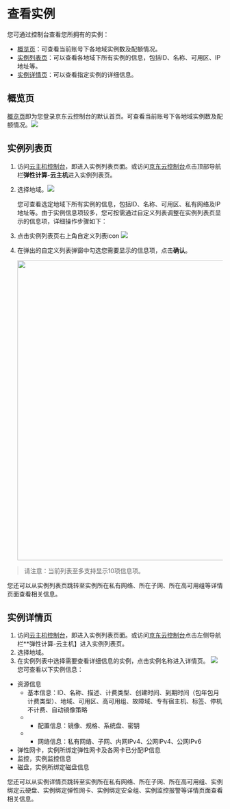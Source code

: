 # 查看实例

您可通过控制台查看您所拥有的实例：

* [概览页](Query-Instance-Info#user-content-1)：可查看当前账号下各地域实例数及配额情况。
* [实例列表页](Query-Instance-Info#user-content-2)：可以查看各地域下所有实例的信息，包括ID、名称、可用区、IP地址等。
* [实例详情页](Query-Instance-Info#user-content-3)：可以查看指定实例的详细信息。

<div id ="user-content-1"></div>

## 概览页

[概览页](https://console.jdcloud.com)即为您登录京东云控制台的默认首页。可查看当前账号下各地域实例数及配额情况。![](https://img1.jcloudcs.com/cn/image/vm/queryinstance4.png)

	
	
<div id ="user-content-2"></div>

## 实例列表页

1. 访问[云主机控制台](https://cns-console.jdcloud.com/host/compute/list)，即进入实例列表页面。或访问[京东云控制台](https://console.jdcloud.com)点击顶部导航栏**弹性计算-云主机**进入实例列表页。
2. 选择地域。![](https://img1.jcloudcs.com/cn/image/vm/QueryInstanceInfo-1.png)

	您可查看选定地域下所有实例的信息，包括ID、名称、可用区、私有网络及IP地址等。由于实例信息项较多，您可按需通过自定义列表调整在实例列表页显示的信息项，详细操作步骤如下：

3. 点击实例列表页右上角自定义列表icon ![](https://img1.jcloudcs.com/cn/image/vm/QueryInstanceInfo-2.png)

4. 在弹出的自定义列表弹窗中勾选您需要显示的信息项，点击**确认**。<div align="center"><img src="https://img1.jcloudcs.com/cn/image/vm/QueryInstanceInfo-3.png" width="700"></div>


> 请注意：当前列表至多支持显示10项信息项。
		
您还可以从实例列表页跳转至实例所在私有网络、所在子网、所在高可用组等详情页面查看相关信息。
<div id ="user-content-3"></div>	

## 实例详情页

1. 访问[云主机控制台](https://cns-console.jdcloud.com/host/compute/list)，即进入实例列表页面。或访问[京东云控制台](https://console.jdcloud.com)点击左侧导航栏**弹性计算-云主机】进入实例列表页。
2. 选择地域。
3. 在实例列表中选择需要查看详细信息的实例，点击实例名称进入详情页。
![](https://img1.jcloudcs.com/cn/image/vm/QueryInstanceInfo-4.png)
您可查看以下实例信息：
* 资源信息
	* 基本信息：ID、名称、描述、计费类型、创建时间、到期时间（包年包月计费类型）、地域、可用区、高可用组、故障域、专有宿主机、标签、停机不计费、自动镜像策略
	* * 配置信息：镜像、规格、系统盘、密钥
	* * 网络信息：私有网络、子网、内网IPv4、公网IPv4、公网IPv6
* 弹性网卡，实例所绑定弹性网卡及各网卡已分配IP信息
* 监控，实例监控信息
* 磁盘，实例所绑定磁盘信息

您还可以从实例详情页跳转至实例所在私有网络、所在子网、所在高可用组、实例绑定云硬盘、实例绑定弹性网卡、实例绑定安全组、实例监控报警等详情页面查看相关信息。
